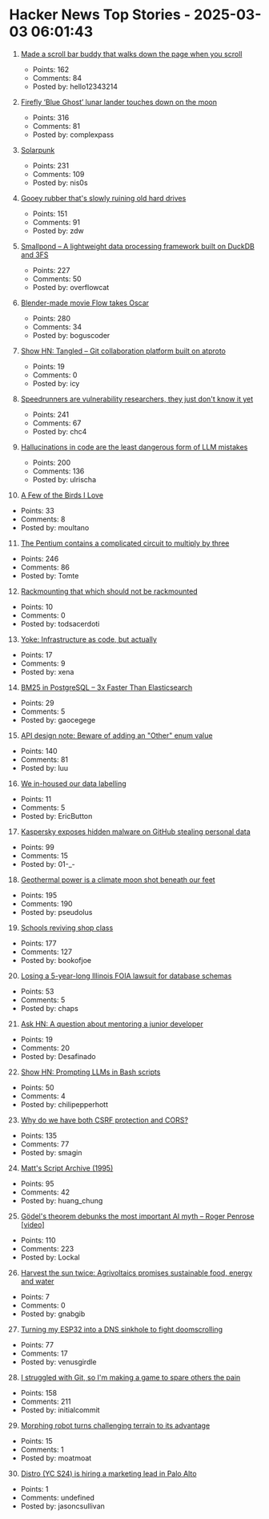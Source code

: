 # Hacker News Top Stories - 2025-03-03 06:01:43

1. [Made a scroll bar buddy that walks down the page when you scroll](https://focusfurnace.com/scroll_buddy.html)
   - Points: 162
   - Comments: 84
   - Posted by: hello12343214

2. [Firefly ‘Blue Ghost’ lunar lander touches down on the moon](https://www.cnn.com/science/live-news/moon-landing-blue-ghost-03-02-25/index.html)
   - Points: 316
   - Comments: 81
   - Posted by: complexpass

3. [Solarpunk](https://en.wikipedia.org/wiki/Solarpunk)
   - Points: 231
   - Comments: 109
   - Posted by: nis0s

4. [Gooey rubber that's slowly ruining old hard drives](https://www.downtowndougbrown.com/2025/03/the-gooey-rubber-thats-slowly-ruining-old-hard-drives/)
   - Points: 151
   - Comments: 91
   - Posted by: zdw

5. [Smallpond – A lightweight data processing framework built on DuckDB and 3FS](https://github.com/deepseek-ai/smallpond)
   - Points: 227
   - Comments: 50
   - Posted by: overflowcat

6. [Blender-made movie Flow takes Oscar](https://www.reuters.com/lifestyle/flow-wins-best-animated-feature-film-oscar-2025-03-03/)
   - Points: 280
   - Comments: 34
   - Posted by: boguscoder

7. [Show HN: Tangled – Git collaboration platform built on atproto](https://blog.tangled.sh/intro)
   - Points: 19
   - Comments: 0
   - Posted by: icy

8. [Speedrunners are vulnerability researchers, they just don't know it yet](https://zetier.com/speedrunners-are-vulnerability-researchers/)
   - Points: 241
   - Comments: 67
   - Posted by: chc4

9. [Hallucinations in code are the least dangerous form of LLM mistakes](https://simonwillison.net/2025/Mar/2/hallucinations-in-code/)
   - Points: 200
   - Comments: 136
   - Posted by: ulrischa

10. [A Few of the Birds I Love](https://moultano.wordpress.com/2024/05/03/a-few-of-the-birds-i-love/)
   - Points: 33
   - Comments: 8
   - Posted by: moultano

11. [The Pentium contains a complicated circuit to multiply by three](https://www.righto.com/2025/03/pentium-multiplier-adder-reverse-engineered.html)
   - Points: 246
   - Comments: 86
   - Posted by: Tomte

12. [Rackmounting that which should not be rackmounted](https://calbryant.uk/blog/rackmounting-that-which-should-not-be-rackmounted/)
   - Points: 10
   - Comments: 0
   - Posted by: todsacerdoti

13. [Yoke: Infrastructure as code, but actually](https://xeiaso.net/blog/2025/yoke-k8s/)
   - Points: 17
   - Comments: 9
   - Posted by: xena

14. [BM25 in PostgreSQL – 3x Faster Than Elasticsearch](https://blog.vectorchord.ai/vectorchord-bm25-revolutionize-postgresql-search-with-bm25-ranking-3x-faster-than-elasticsearch)
   - Points: 29
   - Comments: 5
   - Posted by: gaocegege

15. [API design note: Beware of adding an "Other" enum value](https://devblogs.microsoft.com/oldnewthing/20250217-00/?p=110873)
   - Points: 140
   - Comments: 81
   - Posted by: luu

16. [We in-housed our data labelling](https://www.ericbutton.co/p/data-labelling)
   - Points: 11
   - Comments: 5
   - Posted by: EricButton

17. [Kaspersky exposes hidden malware on GitHub stealing personal data](https://www.kaspersky.com/about/press-releases/kaspersky-exposes-hidden-malware-on-github-stealing-personal-data-and-485000-in-bitcoin)
   - Points: 99
   - Comments: 15
   - Posted by: 01-_-

18. [Geothermal power is a climate moon shot beneath our feet](https://www.newyorker.com/news/the-lede/geothermal-power-is-a-climate-moon-shot-beneath-our-feet)
   - Points: 195
   - Comments: 190
   - Posted by: pseudolus

19. [Schools reviving shop class](https://www.wsj.com/us-news/education/high-school-shop-class-revival-24d7a525)
   - Points: 177
   - Comments: 127
   - Posted by: bookofjoe

20. [Losing a 5-year-long Illinois FOIA lawsuit for database schemas](https://mchap.io/losing-a-5yr-long-illinois-foia-lawsuit-for-database-schemas.html)
   - Points: 53
   - Comments: 5
   - Posted by: chaps

21. [Ask HN: A question about mentoring a junior developer](undefined)
   - Points: 19
   - Comments: 20
   - Posted by: Desafinado

22. [Show HN: Prompting LLMs in Bash scripts](https://elijahpotter.dev/articles/prompting_large_language_models_in_bash_scripts)
   - Points: 50
   - Comments: 4
   - Posted by: chilipepperhott

23. [Why do we have both CSRF protection and CORS?](https://smagin.fyi/posts/cross-site-requests/)
   - Points: 135
   - Comments: 77
   - Posted by: smagin

24. [Matt's Script Archive (1995)](https://www.scriptarchive.com/)
   - Points: 95
   - Comments: 42
   - Posted by: huang_chung

25. [Gödel's theorem debunks the most important AI myth – Roger Penrose [video]](https://www.youtube.com/watch?v=biUfMZ2dts8)
   - Points: 110
   - Comments: 223
   - Posted by: Lockal

26. [Harvest the sun twice: Agrivoltaics promises sustainable food, energy and water](https://www.sheffield.ac.uk/news/harvesting-sun-twice-agrivoltaics-shows-promise-sustainable-food-energy-and-water-management-east)
   - Points: 7
   - Comments: 0
   - Posted by: gnabgib

27. [Turning my ESP32 into a DNS sinkhole to fight doomscrolling](https://amanvir.com/blog/turning-my-esp32-into-a-dns-sinkhole)
   - Points: 77
   - Comments: 17
   - Posted by: venusgirdle

28. [I struggled with Git, so I'm making a game to spare others the pain](https://initialcommit.com/blog/im-making-a-git-game)
   - Points: 158
   - Comments: 211
   - Posted by: initialcommit

29. [Morphing robot turns challenging terrain to its advantage](https://actu.epfl.ch/news/morphing-robot-turns-challenging-terrain-to-its--2/)
   - Points: 15
   - Comments: 1
   - Posted by: moatmoat

30. [Distro (YC S24) is hiring a marketing lead in Palo Alto](https://www.ycombinator.com/companies/distro/jobs/splSeS5-marketing-lead)
   - Points: 1
   - Comments: undefined
   - Posted by: jasoncsullivan

